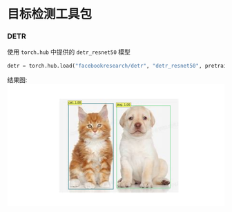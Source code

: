 # 目标检测工具包

### DETR

使用 `torch.hub` 中提供的 `detr_resnet50` 模型

```python
detr = torch.hub.load("facebookresearch/detr", "detr_resnet50", pretrained=True)
```

结果图:
![DETR](./figures/detr_result.png)